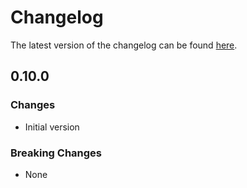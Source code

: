 # Changelog

The latest version of the changelog can be found [here](https://github.com/Azure/bicep-registry-modules/blob/main/avm/res/search/search-service/CHANGELOG.md).

## 0.10.0

### Changes

- Initial version

### Breaking Changes

- None
